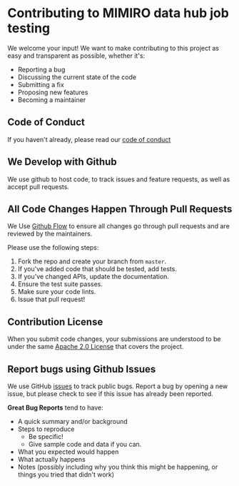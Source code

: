 # Contributing to MIMIRO data hub job testing
We welcome your input! We want to make contributing to this project as easy and transparent as possible, whether it's:

- Reporting a bug
- Discussing the current state of the code
- Submitting a fix
- Proposing new features
- Becoming a maintainer

## Code of Conduct

If you haven't already, please read our [code of conduct](CODE-OF-CONDUCT.md)

## We Develop with Github
We use github to host code, to track issues and feature requests, as well as accept pull requests.

## All Code Changes Happen Through Pull Requests
We Use [Github Flow](https://guides.github.com/introduction/flow/index.html) to ensure all changes go through pull requests and are reviewed by the maintainers.

Please use the following steps:

1. Fork the repo and create your branch from `master`.
2. If you've added code that should be tested, add tests.
3. If you've changed APIs, update the documentation.
4. Ensure the test suite passes.
5. Make sure your code lints.
6. Issue that pull request!

## Contribution License
When you submit code changes, your submissions are understood to be under the same [Apache 2.0 License](https://choosealicense.com/licenses/apache-2.0/) that covers the project.

## Report bugs using Github Issues
We use GitHub [issues](https://github.com/mimiro-io/datahub-job-testing/issues) to track public bugs. Report a bug by opening a new issue, but please check to see if this issue has already been reported.

**Great Bug Reports** tend to have:

- A quick summary and/or background
- Steps to reproduce
  - Be specific!
  - Give sample code and data if you can.
- What you expected would happen
- What actually happens
- Notes (possibly including why you think this might be happening, or things you tried that didn't work)
